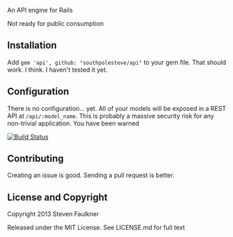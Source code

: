 An API engine for Rails

Not ready for public consumption

## Installation

Add `gem 'api', github: "southpolesteve/api"` to your gem file. That should work. I think. I haven't tested it yet.

## Configuration

There is no configuration... yet. All of your models will be exposed in a REST API at `/api/:model_name`. This is probably a massive security risk for any non-trivial application. You have been warned

[![Build Status](https://travis-ci.org/southpolesteve/api.png)](https://travis-ci.org/southpolesteve/api)

## Contributing

Creating an issue is good. Sending a pull request is better.


## License and Copyright

Copyright 2013 Steven Faulkner

Released under the MIT License. See LICENSE.md for full text